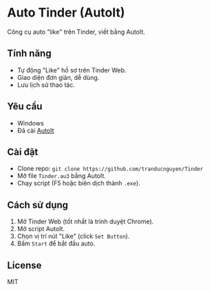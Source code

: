 # Auto Tinder (AutoIt)

Công cụ auto "like" trên Tinder, viết bằng AutoIt.

## Tính năng
- Tự động "Like" hồ sơ trên Tinder Web.
- Giao diện đơn giản, dễ dùng.
- Lưu lịch sử thao tác.

## Yêu cầu
- Windows
- Đã cài [AutoIt](https://www.autoitscript.com/site/)

## Cài đặt
- Clone repo: `git clone https://github.com/tranducnguyen/Tinder`
- Mở file `Tinder.au3` bằng AutoIt.
- Chạy script (F5 hoặc biên dịch thành `.exe`).

## Cách sử dụng
1. Mở Tinder Web (tốt nhất là trình duyệt Chrome).
2. Mở script AutoIt.
3. Chọn vị trí nút "Like" (click `Set Button`).
4. Bấm `Start` để bắt đầu auto.

## License
MIT
